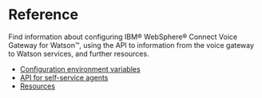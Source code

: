 # Reference

Find information about configuring IBM&reg; WebSphere&reg; Connect Voice Gateway for Watson&trade;, using the API to information from the voice gateway to Watson services, and further resources.

* [Configuration environment variables](config.md)
* [API for self-service agents](api.md)
* [Resources](resources.md)
